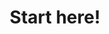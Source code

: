 ---
layout: default
title: Start here!
permalink: /starthere
nav_enabled: true
nav_order: 3
has_children: true
has_toc: true
---